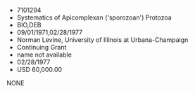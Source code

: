 * 7101294
* Systematics of Apicomplexan ('sporozoan') Protozoa
* BIO,DEB
* 09/01/1971,02/28/1977
* Norman Levine, University of Illinois at Urbana-Champaign
* Continuing Grant
*   name not available
* 02/28/1977
* USD 60,000.00

NONE